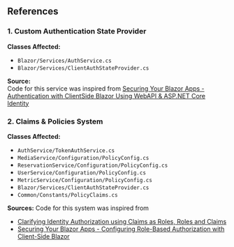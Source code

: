 ## References

### 1. Custom Authentication State Provider

**Classes Affected:**
- `Blazor/Services/AuthService.cs`
- `Blazor/Services/ClientAuthStateProvider.cs`

**Source:**  
Code for this service was inspired from [Securing Your Blazor Apps - Authentication with ClientSide Blazor Using WebAPI & ASP.NET Core Identity](https://chrissainty.com/securing-your-blazor-apps-authentication-with-clientside-blazor-using-webapi-aspnet-core-identity/)

### 2. Claims & Policies System

**Classes Affected:**
- `AuthService/TokenAuthService.cs`
- `MediaService/Configuration/PolicyConfig.cs`
- `ReservationService/Configuration/PolicyConfig.cs`
- `UserService/Configuration/PolicyConfig.cs`
- `MetricService/Configuration/PolicyConfig.cs`
- `Blazor/Services/ClientAuthStateProvider.cs`
- `Common/Constants/PolicyClaims.cs`

**Sources:**
Code for this system was inspired from
- [Clarifying Identity Authorization using Claims as Roles, Roles and Claims](https://stackoverflow.com/questions/45997100/clarifying-identity-authorization-using-claims-as-roles-roles-and-claims-or-ro)
- [Securing Your Blazor Apps - Configuring Role-Based Authorization with Client-Side Blazor](https://chrissainty.com/securing-your-blazor-apps-configuring-role-based-authorization-with-client-side-blazor/)
